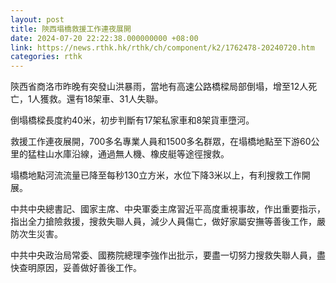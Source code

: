 ```yaml
---
layout: post
title: 陝西塌橋救援工作連夜展開
date: 2024-07-20 22:22:38.000000000 +08:00
link: https://news.rthk.hk/rthk/ch/component/k2/1762478-20240720.htm
categories: rthk
---
```


陝西省商洛市昨晚有突發山洪暴雨，當地有高速公路橋樑局部倒塌，增至12人死亡，1人獲救。還有18架車、31人失聯。

倒塌橋樑長度約40米，初步判斷有17架私家車和8架貨車墮河。

救援工作連夜展開，700多名專業人員和1500多名群眾，在塌橋地點至下游60公里的猛柱山水庫沿線，通過無人機、橡皮艇等途徑搜救。

塌橋地點河流流量已降至每秒130立方米，水位下降3米以上，有利搜救工作開展。

中共中央總書記、國家主席、中央軍委主席習近平高度重視事故，作出重要指示，指出全力搶險救援，搜救失聯人員，減少人員傷亡，做好家屬安撫等善後工作，嚴防次生災害。

中共中央政治局常委、國務院總理李強作出批示，要盡一切努力搜救失聯人員，盡快查明原因，妥善做好善後工作。
